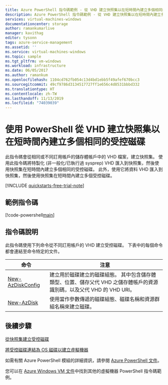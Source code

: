 ```yaml
---
title: Azure PowerShell 指令碼範例 - 從 VHD 建立快照集以在短時間內建立多個相同的受控磁碟
description: Azure PowerShell 指令碼範例 - 從 VHD 建立快照集以在短時間內建立多個相同的受控磁碟
services: virtual-machines-windows
documentationcenter: storage
author: ramankumarlive
manager: kavithag
editor: tysonn
tags: azure-service-management
ms.assetid: ''
ms.service: virtual-machines-windows
ms.topic: sample
ms.tgt_pltfrm: vm-windows
ms.workload: infrastructure
ms.date: 06/05/2017
ms.author: ramankum
ms.openlocfilehash: 1104cd762fb054c13d4bd1ebb5f49afef670bcc3
ms.sourcegitcommit: 49cf9786d3134517727ff1e656c4d8531bbbd332
ms.translationtype: HT
ms.contentlocale: zh-TW
ms.lasthandoff: 11/13/2019
ms.locfileid: "74039039"
---
```

# <a name="create-a-snapshot-from-a-vhd-to-create-multiple-identical-managed-disks-in-small-amount-of-time-with-powershell"></a>使用 PowerShell 從 VHD 建立快照集以在短時間內建立多個相同的受控磁碟

此指令碼會從相同或不同訂用帳戶的儲存體帳戶中的 VHD 檔案，建立快照集。 使用此指令碼將特製化 (非一般化/已執行過 sysprep) VHD 匯入到快照集，然後使用快照集在短時間內建立多個相同的受控磁碟。 此外，使用它將資料 VHD 匯入到快照集，然後使用快照集在短時間內建立多個受控磁碟。 

[!INCLUDE [quickstarts-free-trial-note](../../../includes/quickstarts-free-trial-note.md)]


 

## <a name="sample-script"></a>範例指令碼

[!code-powershell[main](../../../powershell_scripts/virtual-machine/create-snapshots-from-vhd-in-different-subscription/create-snapshots-from-vhd-in-different-subscription.ps1 "Create snapshot from VHD")]


## <a name="script-explanation"></a>指令碼說明

此指令碼使用下列命令從不同訂用帳戶的 VHD 建立受控磁碟。 下表中的每個命令都會連結至命令特定的文件。

| 命令 | 注意 |
|---|---|
| [New-AzDiskConfig](https://docs.microsoft.com/powershell/module/az.compute/New-AzDiskConfig) | 建立用於磁碟建立的磁碟組態。 其中包含儲存體類型、位置、儲存父代 VHD 之儲存體帳戶的資源識別碼，以及父代 VHD 的 VHD URI。 |
| [New-AzDisk](https://docs.microsoft.com/powershell/module/az.compute/New-AzDisk) | 使用當作參數傳遞的磁碟組態、磁碟名稱和資源群組名稱來建立磁碟。 |

## <a name="next-steps"></a>後續步驟

[從快照集建立受控磁碟](virtual-machines-windows-powershell-sample-create-managed-disk-from-snapshot.md?toc=%2fpowershell%2fmodule%2ftoc.json)


[將受控磁碟連結為 OS 磁碟以建立虛擬機器](./virtual-machines-windows-powershell-sample-create-vm-from-managed-os-disks.md?toc=%2fpowershell%2fmodule%2ftoc.json)

如需有關 Azure PowerShell 模組的詳細資訊，請參閱 [Azure PowerShell 文件](/powershell/azure/overview)。

您可以在 [Azure Windows VM 文件](../windows/powershell-samples.md?toc=%2fazure%2fvirtual-machines%2fwindows%2ftoc.json)中找到其他的虛擬機器 PowerShell 指令碼範例。
